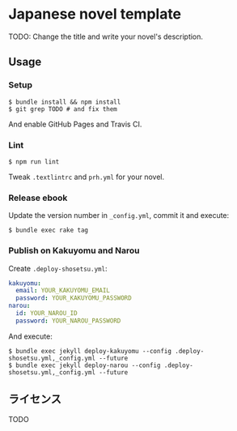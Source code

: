 # Japanese novel template

TODO: Change the title and write your novel's description.

## Usage

### Setup

    $ bundle install && npm install
    $ git grep TODO # and fix them

And enable GitHub Pages and Travis CI.

### Lint

    $ npm run lint

Tweak `.textlintrc` and `prh.yml` for your novel.

### Release ebook

Update the version number in `_config.yml`, commit it and execute:

    $ bundle exec rake tag

### Publish on Kakuyomu and Narou

Create `.deploy-shosetsu.yml`:

```yaml
kakuyomu:
  email: YOUR_KAKUYOMU_EMAIL
  password: YOUR_KAKUYOMU_PASSWORD
narou:
  id: YOUR_NAROU_ID
  password: YOUR_NAROU_PASSWORD
```

And execute:

    $ bundle exec jekyll deploy-kakuyomu --config .deploy-shosetsu.yml,_config.yml --future
    $ bundle exec jekyll deploy-narou --config .deploy-shosetsu.yml,_config.yml --future

## ライセンス

TODO
